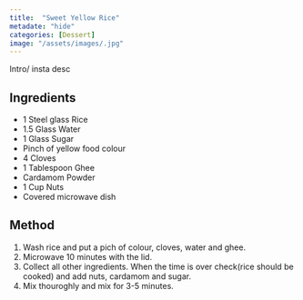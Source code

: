 ```yaml
---
title:  "Sweet Yellow Rice"
metadate: "hide"
categories: [Dessert]
image: "/assets/images/.jpg"
---
```


Intro/ insta desc 

## Ingredients

- 1 Steel glass Rice
- 1.5 Glass Water 
- 1 Glass Sugar
- Pinch of yellow food colour
- 4 Cloves
- 1 Tablespoon Ghee
- Cardamom Powder
- 1 Cup Nuts
- Covered microwave dish

## Method

1. Wash rice and put a pich of colour, cloves, water and ghee.
2. Microwave 10 minutes with the lid. 
3. Collect all other ingredients. When the time is over check(rice should be cooked) and add nuts, cardamom and sugar.
4. Mix thouroghly and mix for 3-5 minutes. 

